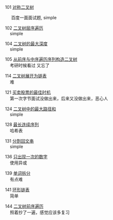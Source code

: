 101 [对称二叉树](https://leetcode.cn/problems/symmetric-tree/)

&nbsp;&nbsp;&nbsp;&nbsp; 百度一面面试题, simple

102 [二叉树层序遍历](https://leetcode-cn.com/problems/binary-tree-level-order-traversal/)  
&nbsp;&nbsp;&nbsp;&nbsp;simple

104 [二叉树的最大深度](https://leetcode.cn/problems/maximum-depth-of-binary-tree/)  
&nbsp;&nbsp;&nbsp;&nbsp;simple

105 [从前序与中序遍历序列构造二叉树](https://leetcode.cn/problems/construct-binary-tree-from-preorder-and-inorder-traversal/)  
&nbsp;&nbsp;&nbsp;&nbsp;考研时候看过 又忘了

114 [二叉树展开为链表](https://leetcode.cn/problems/flatten-binary-tree-to-linked-list/)  
&nbsp;&nbsp;&nbsp;&nbsp;难

121 [买卖股票的最佳时机](https://leetcode.cn/problems/best-time-to-buy-and-sell-stock/)  
&nbsp;&nbsp;&nbsp;&nbsp;第一次字节面试没做出来，后来又没做出来，恶心人


124 [二叉树中的最大路径和](https://leetcode.cn/problems/binary-tree-maximum-path-sum/)  
&nbsp;&nbsp;&nbsp;&nbsp;simple

128 [最长连续序列](https://leetcode.cn/problems/longest-consecutive-sequence/)  
&nbsp;&nbsp;&nbsp;&nbsp;哈希表

131 [分割回文串](https://leetcode.cn/problems/palindrome-partitioning/)  
&nbsp;&nbsp;&nbsp;&nbsp;simple

136 [只出现一次的数字](https://leetcode.cn/problems/single-number/)  
&nbsp;&nbsp;&nbsp;&nbsp;使用异或

139 [单词拆分](https://leetcode.cn/problems/word-break/)  
&nbsp;&nbsp;&nbsp;&nbsp;有点难

141 [环形链表](https://leetcode.cn/problems/linked-list-cycle/)  
&nbsp;&nbsp;&nbsp;&nbsp;简单

144 [二叉树前序遍历](https://leetcode.cn/problems/binary-tree-preorder-traversal/)  
&nbsp;&nbsp;&nbsp;&nbsp;照着抄了一遍，感觉应该多复习
